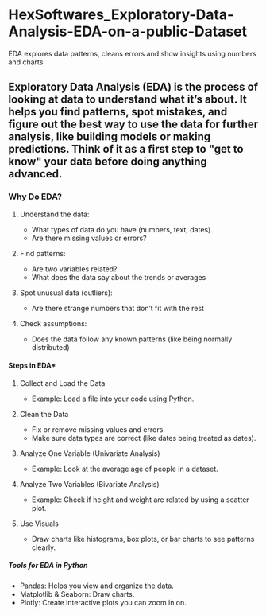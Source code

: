 # HexSoftwares_Exploratory-Data-Analysis-EDA-on-a-public-Dataset
EDA explores data patterns, cleans errors and show insights using numbers and charts

## Exploratory Data Analysis (EDA) is the process of looking at data to understand what it’s about. It helps you find patterns, spot mistakes, and figure out the best way to use the data for further analysis, like building models or making predictions. Think of it as a first step to "get to know" your data before doing anything advanced.

### Why Do EDA?
1. Understand the data:  
   - What types of data do you have (numbers, text, dates) 
   - Are there missing values or errors?

2. Find patterns:  
   - Are two variables related?  
   - What does the data say about the trends or averages

3. Spot unusual data (outliers):  
   - Are there strange numbers that don’t fit with the rest  

4. Check assumptions:  
   - Does the data follow any known patterns (like being normally distributed) 

#### Steps in EDA*
1. Collect and Load the Data  
   - Example: Load a file into your code using Python.

2. Clean the Data 
   - Fix or remove missing values and errors.  
   - Make sure data types are correct (like dates being treated as dates).

3. Analyze One Variable (Univariate Analysis) 
   - Example: Look at the average age of people in a dataset.

4. Analyze Two Variables (Bivariate Analysis) 
   - Example: Check if height and weight are related by using a scatter plot.

5. Use Visuals  
   - Draw charts like histograms, box plots, or bar charts to see patterns clearly.

##### Tools for EDA in Python  
- Pandas: Helps you view and organize the data.  
- Matplotlib & Seaborn: Draw charts.  
- Plotly: Create interactive plots you can zoom in on.
